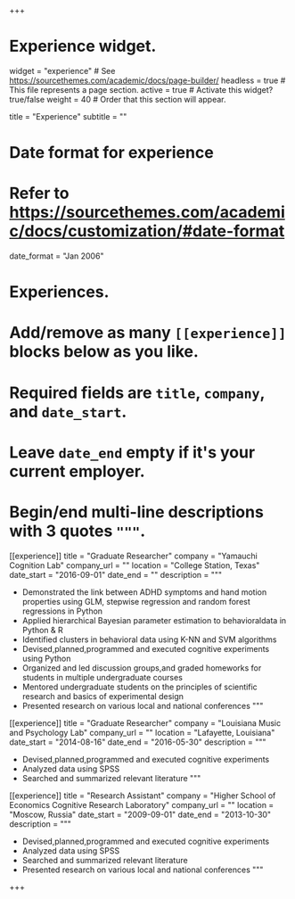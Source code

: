 +++
# Experience widget.
widget = "experience"  # See https://sourcethemes.com/academic/docs/page-builder/
headless = true  # This file represents a page section.
active = true  # Activate this widget? true/false
weight = 40  # Order that this section will appear.

title = "Experience"
subtitle = ""

# Date format for experience
#   Refer to https://sourcethemes.com/academic/docs/customization/#date-format
date_format = "Jan 2006"

# Experiences.
#   Add/remove as many `[[experience]]` blocks below as you like.
#   Required fields are `title`, `company`, and `date_start`.
#   Leave `date_end` empty if it's your current employer.
#   Begin/end multi-line descriptions with 3 quotes `"""`.

[[experience]]
  title = "Graduate Researcher"
  company = "Yamauchi Cognition Lab"
  company_url = ""
  location = "College Station, Texas"
  date_start = "2016-09-01"
  date_end = ""
  description = """  
* Demonstrated the link between ADHD symptoms and hand motion properties using GLM, stepwise regression and random forest regressions in Python
* Applied hierarchical Bayesian parameter estimation to behavioraldata in Python & R
* Identified clusters in behavioral data using K-NN and SVM algorithms
* Devised,planned,programmed and executed cognitive experiments using
Python
* Organized and led discussion groups,and graded homeworks for students in
multiple undergraduate courses
* Mentored undergraduate students on the principles of scientific research and
basics of experimental design
* Presented research on various local and national conferences """

[[experience]]
  title = "Graduate Researcher"
  company = "Louisiana Music and Psychology Lab"
  company_url = ""
  location = "Lafayette, Louisiana"
  date_start = "2014-08-16"
  date_end = "2016-05-30"
  description = """  
 * Devised,planned,programmed and executed cognitive experiments 
 * Analyzed data using SPSS
 * Searched and summarized relevant literature
 """

[[experience]]
  title = "Research Assistant"
  company = "Higher School of Economics Cognitive Research Laboratory"
  company_url = ""
  location = "Moscow, Russia"
  date_start = "2009-09-01"
  date_end = "2013-10-30"
  description = """
  * Devised,planned,programmed and executed cognitive experiments 
  * Analyzed data using SPSS 
  * Searched and summarized relevant literature
  * Presented research on various local and national conferences
  """

+++
